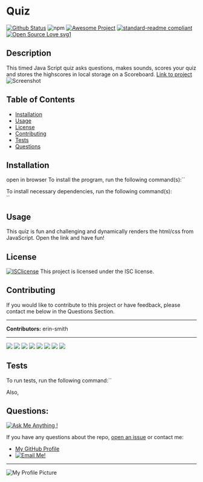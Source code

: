 

# Quiz
[![Github Status](https://img.shields.io/badge/build-passing-green.svg)](https://shields.io/)
![npm](https://img.shields.io/npm/v/npm)
[![Awesome Project](https://img.shields.io/badge/%F0%9F%A4%A9-Awesome%20project-blueviolet.svg)](https://shields.io/)
[![standard-readme compliant](https://img.shields.io/badge/readme%20style-standard-brightgreen.svg?style=flat-square)](https://github.com/RichardLitt/standard-readme)
[![Open Source Love svg1](https://badges.frapsoft.com/os/v1/open-source.svg?v=103)](https://github.com/ellerbrock/open-source-badges/)

## Description
  This timed Java Script quiz asks questions, makes sounds, scores your quiz and stores the highscores in local storage on a Scoreboard.
[Link to project](https://erin-smith.github.io/Quiz/)
![Screenshot](./files/codequiz.png)  


## Table of Contents
* [Installation](#Installation)
* [Usage](#Usage)
* [License](#License)
* [Contributing](#Contributing)
* [Tests](#Tests)
* [Questions](#Questions)
 
 
## Installation 
  open in browser 
To install the program, run the following command(s):``  

To install necessary dependencies, run the following command(s):  
``

## Usage 
  This quiz is fun and challenging and dynamically renders the html/css from JavaScript. Open the link and have fun!

## License 
[![ISClicense](https://img.shields.io/badge/license-ISC-blue.svg)](https://shields.io/)
  This project is licensed under the ISC license. 

## Contributing   
 If you would like to contribute to this project or have feedback, please contact me below in the Questions Section.
***
 **Contributors:** erin-smith   
***
[![](https://sourcerer.io/fame/erin-smith/erin-smith/Quiz/images/0)](https://sourcerer.io/fame/erin-smith/erin-smith/Quiz/links/0)
[![](https://sourcerer.io/fame/erin-smith/erin-smith/Quiz/images/1)](https://sourcerer.io/fame/erin-smith/erin-smith/Quiz/links/1)
[![](https://sourcerer.io/fame/erin-smith/erin-smith/Quiz/images/2)](https://sourcerer.io/fame/erin-smith/erin-smith/Quiz/links/2)
[![](https://sourcerer.io/fame/erin-smith/erin-smith/Quiz/images/3)](https://sourcerer.io/fame/erin-smith/erin-smith/Quiz/links/3)
[![](https://sourcerer.io/fame/erin-smith/erin-smith/Quiz/images/4)](https://sourcerer.io/fame/erin-smith/erin-smith/Quiz/links/4)
[![](https://sourcerer.io/fame/erin-smith/erin-smith/Quiz/images/5)](https://sourcerer.io/fame/erin-smith/erin-smith/Quiz/links/5)
[![](https://sourcerer.io/fame/erin-smith/erin-smith/Quiz/images/6)](https://sourcerer.io/fame/erin-smith/erin-smith/Quiz/links/6)
[![](https://sourcerer.io/fame/erin-smith/erin-smith/Quiz/images/7)](https://sourcerer.io/fame/erin-smith/erin-smith/Quiz/links/7) 


## Tests 
  To run tests, run the following command:``  

  Also, 

## Questions:  
[![Ask Me Anything !](https://img.shields.io/badge/Ask%20me-anything-1abc9c.svg)](https://GitHub.com/erin-smith)  

  If you have any questions about the repo, [open an issue](https://github.com/erin-smith/Quiz/issues/new) or contact me:  

* [My GitHub Profile](http://github.com/erin-smith)
* [![Email Me!](https://img.shields.io/badge/email:-erin.acumen@gmail.com-9cf.svg)](<"mailto:erin.acumen@gmail.com">)
***
![My Profile Picture](https://avatars.githubusercontent.com/erin-smith?size=300)